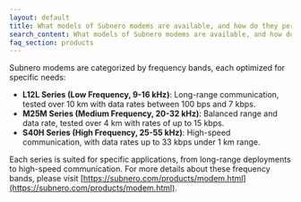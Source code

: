 ```yaml
---
layout: default
title: What models of Subnero modems are available, and how do they perform?
search_content: What models of Subnero modems are available, and how do they perform?
faq_section: products
---
```


Subnero modems are categorized by frequency bands, each optimized for specific needs:
- **L12L Series (Low Frequency, 9-16 kHz)**: Long-range communication, tested over 10 km with data rates between 100 bps and 7 kbps.
- **M25M Series (Medium Frequency, 20-32 kHz)**: Balanced range and data rate, tested over 4 km with rates of up to 15 kbps.
- **S40H Series (High Frequency, 25-55 kHz)**: High-speed communication, with data rates up to 33 kbps under 1 km range.

Each series is suited for specific applications, from long-range deployments to high-speed communication. For more details about these frequency bands, please visit [https://subnero.com/products/modem.html](https://subnero.com/products/modem.html).

